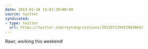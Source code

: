 ```yaml
---
date: 2013-01-18 15:07:39+00:00
source: twitter
syndicated:
- type: twitter
  url: https://twitter.com/roytang/statuses/292287139452964864/
---
```


Rawr, working this weekend!